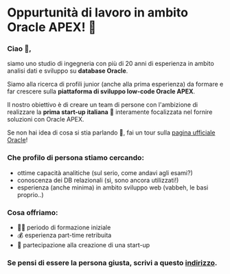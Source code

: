 # Oppurtunità di lavoro in ambito Oracle APEX! 🚀
 
### Ciao 👋, 

siamo uno studio di ingegneria con più di 20 anni di esperienza in ambito analisi dati e sviluppo su **database Oracle**.

Siamo alla ricerca di profili junior (anche alla prima esperienza) da formare e far crescere sulla **piattaforma di sviluppo low-code Oracle APEX**.

Il nostro obiettivo è di creare un team di persone con l'ambizione di realizzare la **prima start-up italiana** 🌱 interamente focalizzata nel fornire soluzioni con Oracle APEX.

Se non hai idea di cosa si stia parlando 🙈, fai un tour sulla [pagina ufficiale Oracle](https://apex.oracle.com/it/platform/)! 

### Che profilo di persona stiamo cercando:

- ottime capacità analitiche (sul serio, come andavi agli esami?)
- conoscenza dei DB relazionali (sì, sono ancora utilizzati!)
- esperienza (anche minima) in ambito sviluppo web (vabbeh, le basi proprio..)

### Cosa offriamo:
- 👨‍🎓 periodo di formazione iniziale
- 💰 esperienza part-time retribuita
- 🤩 partecipazione alla creazione di una start-up

### Se pensi di essere la persona giusta, scrivi a questo [indirizzo](sviluppo@capancioni.com).







